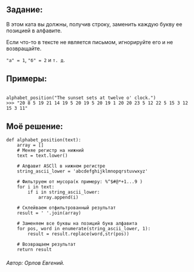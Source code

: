 <h2>Задание:</h2>

В этом ката вы должны, получив строку, заменить каждую букву ее позицией в алфавите.

Если что-то в тексте не является письмом, игнорируйте его и не возвращайте.

`"а" = 1`, `"б" = 2` и `т. д`.

<h2>Примеры:</h2>

```

alphabet_position("The sunset sets at twelve o' clock.")
>>> "20 8 5 19 21 14 19 5 20 19 5 20 19 1 20 20 23 5 12 22 5 15 3 12 15 3 11"

```

<h2>Моё решение:</h2>

```
def alphabet_position(text):
    array = []
    # Меняе регистр на нижний
    text = text.lower()

    # Алфавит ASCll в нижнем регистре
    string_ascii_lower = 'abcdefghijklmnopqrstuvwxyz'

    # Фильтруем от мусора(к примеру: %^$#@*+1...9 )
    for i in text:
        if i in string_ascii_lower:
            array.append(i)

    # Склейваем отфильтрованный результат
    result = ' '.join(array)

    # Заменяем все буквы на позиций букв алфавита
    for pos, word in enumerate(string_ascii_lower, 1):
        result = result.replace(word,str(pos))

    # Возвращаем результат
    return result
```

<h6><span>Автор:</span> Орлов Евгений.</h6>

